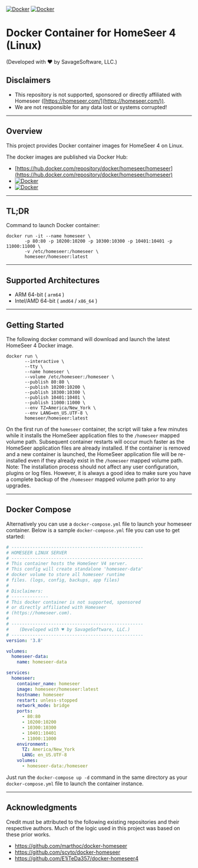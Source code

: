 [![Docker](https://img.shields.io/docker/v/homeseer/homeseer/latest?color=darkgreen&logo=docker&label=DockerHub%20Latest%20Image)](https://hub.docker.com/repository/docker/homeseer/homeseer/)
[![Docker](https://img.shields.io/docker/v/homeseer/homeseer/beta?color=red&logo=docker&label=DockerHub%20Beta%20Image)](https://hub.docker.com/repository/docker/homeseer/homeseer/)

# Docker Container for HomeSeer 4 (Linux)

(Developed with ♥ by SavageSoftware, LLC.)

## Disclaimers

 -  This repository is not supported, sponsored or directly affiliated with Homeseer ([https://homeseer.com/](https://homeseer.com/)).
 -  We are not responsible for any data lost or systems corrupted! 

---

## Overview

This project provides Docker container images for HomeSeer 4 on Linux.     

The docker images are published via Docker Hub:
 - [https://hub.docker.com/repository/docker/homeseer/homeseer](https://hub.docker.com/repository/docker/homeseer/homeseer)
 - [![Docker](https://img.shields.io/docker/v/homeseer/homeseer/latest?label=DockerHub%20Latest%20Image&logo=docker&style=social)](https://hub.docker.com/repository/docker/homeseer/homeseer/)
 - [![Docker](https://img.shields.io/docker/v/homeseer/homeseer/beta?label=DockerHub%20Beta%20Image&logo=docker&style=social)](https://hub.docker.com/repository/docker/homeseer/homeseer/)

---

## TL;DR

Command to launch Docker container:
```
docker run -it --name homeseer \       
       -p 80:80 -p 10200:10200 -p 10300:10300 -p 10401:10401 -p 11000:11000 \
       -v /etc/homeseer:/homeseer \
       homeseer/homeseer:latest
```

---

## Supported Architectures

- ARM 64-bit ( `arm64` )
- Intel/AMD 64-bit ( `amd64` / `x86_64` )

---

## Getting Started 

The following docker command will download and launch the latest HomeSeer 4 Docker image.
```shell
docker run \
       --interactive \
       --tty \
       --name homeseer \
       --volume /etc/homeseer:/homeseer \
       --publish 80:80 \
       --publish 10200:10200 \
       --publish 10300:10300 \
       --publish 10401:10401 \
       --publish 11000:11000 \
       --env TZ=America/New_York \
       --env LANG=en_US.UTF-8 \
       homeseer/homeseer:latest
```

On the first run of the `homeseer` container, the script will take a few minutes while it 
installs the HomeSeer application files to the `/homeseer` mapped volume path.  Subsequent 
container restarts will occur much faster as the HomeSeer application files are already 
installed.  If the container is removed and a new container is launched, the HomeSeer
application file will be re-installed even if they already exist in the `/homeseer` 
mapped volume path.  Note: The installation process should not affect any user configuration, 
plugins or log files.  However, it is always a good idea to make sure you have a complete backup 
of the `/homeseer` mapped volume path prior to any upgrades.   

---

## Docker Compose

Alternatively you can use a `docker-compose.yml` file to launch your homeseer container.
Below is a sample `docker-compose.yml` file you can use to get started:

```yaml
# --------------------------------------------------
# HOMESEER LINUX SERVER
# --------------------------------------------------
# This container hosts the HomeSeer V4 server.
# This config will create standalone 'homeseer-data'
# docker volume to store all homeseer runtime
# files. (logs, config, backups, app files)
#
# Disclaimers:
# --------------
# This docker container is not supported, sponsored
# or directly affiliated with Homeseer
# (https://homeseer.com).
#
# --------------------------------------------------
#    (Developed with ♥ by SavageSoftware, LLC.)
# --------------------------------------------------
version: '3.8'

volumes:
  homeseer-data:
    name: homeseer-data

services:
  homeseer:
    container_name: homeseer
    image: homeseer/homeseer:latest
    hostname: homeseer
    restart: unless-stopped
    network_mode: bridge
    ports:
      - 80:80
      - 10200:10200
      - 10300:10300
      - 10401:10401
      - 11000:11000
    environment:
      TZ: America/New_York
      LANG: en_US.UTF-8
    volumes:
      - homeseer-data:/homeseer
```


Just run the `docker-compose up -d` command in the same directory as your `docker-compose.yml` 
file to launch the container instance.

---

## Acknowledgments

Credit must be attributed to the following existing repositories and their respective authors.  Much of 
the logic used in this project was based on these prior works. 

 - https://github.com/marthoc/docker-homeseer
 - https://github.com/scyto/docker-homeseer
 - https://github.com/E1iTeDa357/docker-homeseer4
